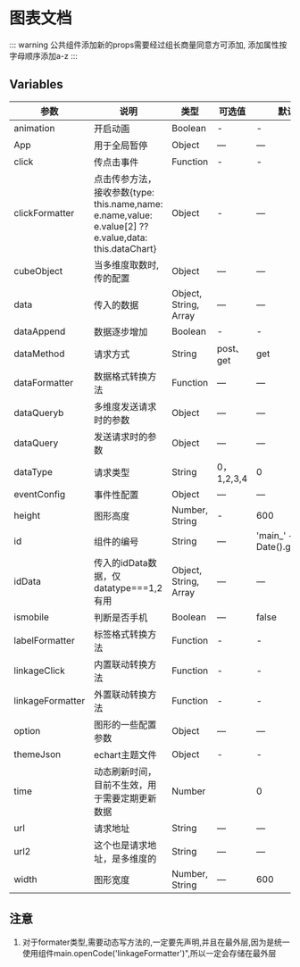 # 图表文档
::: warning 
公共组件添加新的props需要经过组长商量同意方可添加, 添加属性按字母顺序添加a-z
:::
## Variables

|参数|说明|类型|可选值|默认值|
|----------------------|--------------------------------|--------|------------|------|
|animation|开启动画|Boolean|-|-|
|App|用于全局暂停|Object|—|—|
|click|传点击事件|Function|-|-|
|clickFormatter|点击传参方法，接收参数{type: this.name,name: e.name,value: e.value[2] ?? e.value,data: this.dataChart}|Object|-|—|
|cubeObject|当多维度取数时,传的配置|Object|—|—|
|data|传入的数据|Object, String, Array|—|—|
|dataAppend|数据逐步增加|Boolean|-|-|
|dataMethod|请求方式|String|post、get|get|2
|dataFormatter|数据格式转换方法|Function|—|—|
|dataQueryb|多维度发送请求时的参数|Object|—|—|
|dataQuery|发送请求时的参数|Object|—|—|
|dataType|请求类型|String|0，1,2,3,4|0|
|eventConfig|事件性配置|Object|—|—|
|height|图形高度|Number, String|-|600|
|id|组件的编号|String|—| 'main_' + new Date().getTime()|
|idData|传入的idData数据，仅datatype===1,2 有用|Object, String, Array|—|—|
|ismobile|判断是否手机|Boolean|—|false|
|labelFormatter|标签格式转换方法|Function|-|-|
|linkageClick|内置联动转换方法|Function|-|-|
|linkageFormatter|外置联动转换方法|Function|-|-|
|option|图形的一些配置参数|Object|—|—|
|themeJson|echart主题文件|Object|-|-|
|time|动态刷新时间，目前不生效，用于需要定期更新数据|Number||0|
|url|请求地址|String|—|—|
|url2|这个也是请求地址，是多维度的|String|—|—|
|width|图形宽度|Number, String|—|600|

## 注意
1. 对于formater类型,需要动态写方法的,一定要先声明,并且在最外层,因为是统一使用组件main.openCode('linkageFormatter')",所以一定会存储在最外层



